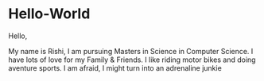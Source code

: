 # Hello-World

Hello,

My name is Rishi, I am pursuing Masters in Science in Computer Science. I have lots of love for my Family & Friends.
I like riding motor bikes and doing aventure sports. I am afraid, I might turn into an adrenaline junkie
